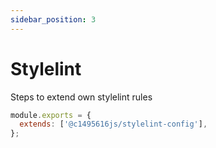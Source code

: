 ```yaml
---
sidebar_position: 3
---
```


# Stylelint

Steps to extend own stylelint rules

```js title=".stylelintrc.js"
module.exports = {
  extends: ['@c1495616js/stylelint-config'],
};
```
